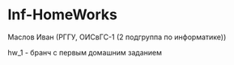 # Inf-HomeWorks
Маслов Иван (РГГУ, ОИСвГС-1 (2 подгруппа по информатике))

hw_1 - бранч с первым домашним заданием

